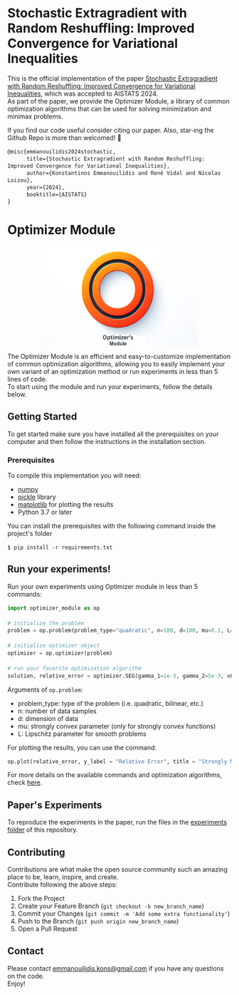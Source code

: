 # Stochastic Extragradient with Random Reshuffling: Improved Convergence for Variational Inequalities

This is the official implementation of the paper [Stochastic Extragradient with Random Reshuffling: Improved Convergence for Variational Inequalities](https://arxiv.org/abs/2403.07148), which was accepted to AISTATS 2024.   
As part of the paper, we provide the Optimizer Module, a library of common optimization algorithms that can be used for solving minimization and minimax problems. 

If you find our code useful consider citing our paper. Also, star-ing the Github Repo is more than welcomed! 🌟

```
@misc{emmanouilidis2024stochastic,
      title={Stochastic Extragradient with Random Reshuffling: Improved Convergence for Variational Inequalities}, 
      author={Konstantinos Emmanouilidis and René Vidal and Nicolas Loizou},
      year={2024},
      booktitle={AISTATS}
}
```

# Optimizer Module 
<!-- GETTING STARTED -->
<p align="center">
  <img src="op_logo.png" alt="Logo" width="350" height="225" align="center">
</p>

The Optimizer Module is an efficient and easy-to-customize implementation of common optimization algorithms, allowing you to easily implement your own variant of an optimization method or run experiments in less than 5 lines of code.   
To start using the module and run your experiments, follow the details below.


## Getting Started
To get started make sure you have installed all the prerequisites on your computer and then follow the instructions in the installation section.

### Prerequisites
To compile this implementation you will need:
- [numpy](https://numpy.org/install/)
- [pickle](https://docs.python.org/3/library/pickle.html) library
- [matplotlib](https://matplotlib.org/) for plotting the results
- Python 3.7 or later

You can install the prerequisites with the following command inside the project's folder
```
$ pip install -r requirements.txt
```

## Run your experiments!
Run your own experiments using Optimizer module in less than 5 commands:

```python
import optimizer_module as op

# initialize the problem
problem = op.problem(problem_type="quadratic", n=100, d=100, mu=0.1, L=10)

# initialize optimizer object  
optimizer = op.optimizer(problem)

# run your favorite optimization algorithm
solution, relative_error = optimizer.SEG(gamma_1=1e-3, gamma_2=5e-3, x0=np.zeros(200), n_iter=10**6, trials=10, rr=True)
```
Arguments of ```op.problem```:
* problem_type: type of the problem (i.e. quadratic, bilinear, etc.)
* n: number of data samples
* d: dimension of data
* mu: strongly convex parameter (only for strongly convex functions)
* L: Lipschitz parameter for smooth problems  

For plotting the results, you can use the command:  
```python
op.plot(relative_error, y_label = "Relative Error", title = "Strongly Monotone Game")
```

For more details on the available commands and optimization algorithms, check [here](https://github.com/emmanouilidisk/Stochastic-ExtraGradient-with-Random-Reshuffling/tree/main/docs). 

<!-- Experiments from paper -->
## Paper's Experiments

To reproduce the experiments in the paper, run the files in the [experiments folder](https://github.com/emmanouilidisk/Stochastic-ExtraGradient-with-RR/tree/main/experiments) of this repository.

<!-- CONTRIBUTING -->
## Contributing

Contributions are what make the open source community such an amazing place to be, learn, inspire, and create.  
Contribute following the above steps:

1. Fork the Project
2. Create your Feature Branch (`git checkout -b new_branch_name`)
3. Commit your Changes (`git commit -m 'Add some extra functionality'`)
4. Push to the Branch (`git push origin new_branch_name`)
5. Open a Pull Request  


<!-- CONTACT -->
## Contact

Please contact emmanouilidis.kons@gmail.com if you have any questions on the code.   
Enjoy!

